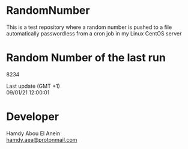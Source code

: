 # RandomNumber    
This is a test repository where a random number is pushed to a file automatically passwordless from a cron job in my Linux CentOS server    
# Random Number of the last run   
8234
      
Last update (GMT +1)    
09/01/21 12:00:01
# Developer    
Hamdy Abou El Anein   
hamdy.aea@protonmail.com
